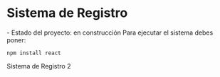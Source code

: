 <h1> Sistema de Registro</h1>
- Estado del proyecto: en construcción
Para ejecutar el sistema debes poner:

```npm install react```

Sistema de Registro 2
